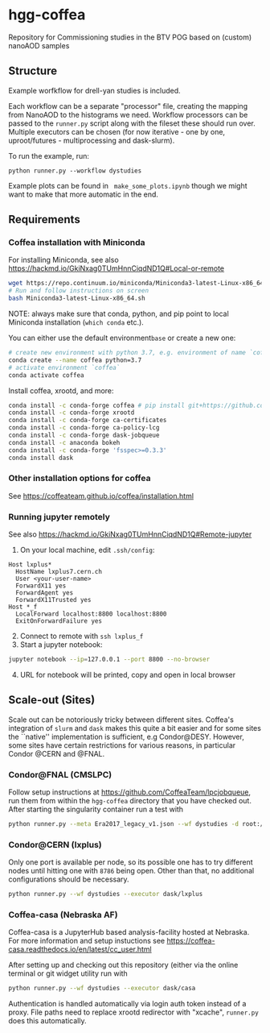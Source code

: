 # hgg-coffea
Repository for Commissioning studies in the BTV POG based on (custom) nanoAOD samples


## Structure
Example worfkflow for drell-yan studies is included. 

Each workflow can be a separate "processor" file, creating the mapping from NanoAOD to
the histograms we need. Workflow processors can be passed to the `runner.py` script 
along with the fileset these should run over. Multiple executors can be chosen 
(for now iterative - one by one, uproot/futures - multiprocessing and dask-slurm). 

To run the example, run:
```
python runner.py --workflow dystudies
```

Example plots can be found in ` make_some_plots.ipynb` though we might want to make
that more automatic in the end.

## Requirements
### Coffea installation with Miniconda
For installing Miniconda, see also https://hackmd.io/GkiNxag0TUmHnnCiqdND1Q#Local-or-remote
```bash
wget https://repo.continuum.io/miniconda/Miniconda3-latest-Linux-x86_64.sh
# Run and follow instructions on screen
bash Miniconda3-latest-Linux-x86_64.sh
```
NOTE: always make sure that conda, python, and pip point to local Miniconda installation (`which conda` etc.).

You can either use the default environment`base` or create a new one:
```bash
# create new environment with python 3.7, e.g. environment of name `coffea`
conda create --name coffea python=3.7
# activate environment `coffea`
conda activate coffea
```
Install coffea, xrootd, and more:
```bash
conda install -c conda-forge coffea # pip install git+https://github.com/CoffeaTeam/coffea.git # for bleeding edge
conda install -c conda-forge xrootd
conda install -c conda-forge ca-certificates
conda install -c conda-forge ca-policy-lcg
conda install -c conda-forge dask-jobqueue
conda install -c anaconda bokeh 
conda install -c conda-forge 'fsspec>=0.3.3'
conda install dask
```
### Other installation options for coffea
See https://coffeateam.github.io/coffea/installation.html
### Running jupyter remotely
See also https://hackmd.io/GkiNxag0TUmHnnCiqdND1Q#Remote-jupyter

1. On your local machine, edit `.ssh/config`:
```
Host lxplus*
  HostName lxplus7.cern.ch
  User <your-user-name>
  ForwardX11 yes
  ForwardAgent yes
  ForwardX11Trusted yes
Host *_f
  LocalForward localhost:8800 localhost:8800
  ExitOnForwardFailure yes
```
2. Connect to remote with `ssh lxplus_f`
3. Start a jupyter notebook:
```bash
jupyter notebook --ip=127.0.0.1 --port 8800 --no-browser
```
4. URL for notebook will be printed, copy and open in local browser

## Scale-out (Sites)

Scale out can be notoriously tricky between different sites. Coffea's integration of `slurm` and `dask`
makes this quite a bit easier and for some sites the ``native'' implementation is sufficient, e.g Condor@DESY.
However, some sites have certain restrictions for various reasons, in particular Condor @CERN and @FNAL.

### Condor@FNAL (CMSLPC)
Follow setup instructions at https://github.com/CoffeaTeam/lpcjobqueue, run them from within the `hgg-coffea` directory that you have checked out.
After starting the singularity container run a test with 
```bash
python runner.py --meta Era2017_legacy_v1.json --wf dystudies -d root://cmseos.fnal.gov//store/user/$USER/hgg_test/ --executor dask/lpc --samples filefetcher/dystudies.json --chunk=100000 --max=5
```

### Condor@CERN (lxplus)
Only one port is available per node, so its possible one has to try different nodes until hitting
one with `8786` being open. Other than that, no additional configurations should be necessary.

```bash
python runner.py --wf dystudies --executor dask/lxplus
```

### Coffea-casa (Nebraska AF)
Coffea-casa is a JupyterHub based analysis-facility hosted at Nebraska. For more information and setup instuctions see
https://coffea-casa.readthedocs.io/en/latest/cc_user.html

After setting up and checking out this repository (either via the online terminal or git widget utility run with
```bash
python runner.py --wf dystudies --executor dask/casa
```
Authentication is handled automatically via login auth token instead of a proxy. File paths need to replace xrootd redirector with "xcache", `runner.py` does this automatically.
